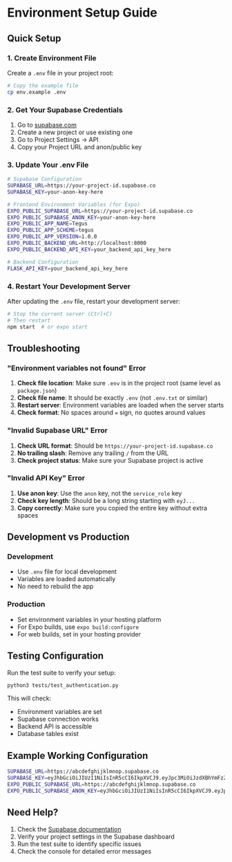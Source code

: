 # Environment Setup Guide

## Quick Setup

### 1. Create Environment File

Create a `.env` file in your project root:

```bash
# Copy the example file
cp env.example .env
```

### 2. Get Your Supabase Credentials

1. Go to [supabase.com](https://supabase.com)
2. Create a new project or use existing one
3. Go to Project Settings → API
4. Copy your Project URL and anon/public key

### 3. Update Your .env File

```bash
# Supabase Configuration
SUPABASE_URL=https://your-project-id.supabase.co
SUPABASE_KEY=your-anon-key-here

# Frontend Environment Variables (for Expo)
EXPO_PUBLIC_SUPABASE_URL=https://your-project-id.supabase.co
EXPO_PUBLIC_SUPABASE_ANON_KEY=your-anon-key-here
EXPO_PUBLIC_APP_NAME=Tegus
EXPO_PUBLIC_APP_SCHEME=tegus
EXPO_PUBLIC_APP_VERSION=1.0.0
EXPO_PUBLIC_BACKEND_URL=http://localhost:8000
EXPO_PUBLIC_BACKEND_API_KEY=your_backend_api_key_here

# Backend Configuration
FLASK_API_KEY=your_backend_api_key_here
```

### 4. Restart Your Development Server

After updating the `.env` file, restart your development server:

```bash
# Stop the current server (Ctrl+C)
# Then restart
npm start  # or expo start
```

## Troubleshooting

### "Environment variables not found" Error

1. **Check file location**: Make sure `.env` is in the project root (same level as `package.json`)
2. **Check file name**: It should be exactly `.env` (not `.env.txt` or similar)
3. **Restart server**: Environment variables are loaded when the server starts
4. **Check format**: No spaces around `=` sign, no quotes around values

### "Invalid Supabase URL" Error

1. **Check URL format**: Should be `https://your-project-id.supabase.co`
2. **No trailing slash**: Remove any trailing `/` from the URL
3. **Check project status**: Make sure your Supabase project is active

### "Invalid API Key" Error

1. **Use anon key**: Use the `anon` key, not the `service_role` key
2. **Check key length**: Should be a long string starting with `eyJ...`
3. **Copy correctly**: Make sure you copied the entire key without extra spaces

## Development vs Production

### Development
- Use `.env` file for local development
- Variables are loaded automatically
- No need to rebuild the app

### Production
- Set environment variables in your hosting platform
- For Expo builds, use `expo build:configure`
- For web builds, set in your hosting provider

## Testing Configuration

Run the test suite to verify your setup:

```bash
python3 tests/test_authentication.py
```

This will check:
- Environment variables are set
- Supabase connection works
- Backend API is accessible
- Database tables exist

## Example Working Configuration

```bash
SUPABASE_URL=https://abcdefghijklmnop.supabase.co
SUPABASE_KEY=eyJhbGciOiJIUzI1NiIsInR5cCI6IkpXVCJ9.eyJpc3MiOiJzdXBhYmFzZSIsInJlZiI6ImFiY2RlZmdoaWprbG1ub3AiLCJyb2xlIjoiYW5vbiIsImlhdCI6MTYzNjU2NzI5MCwiZXhwIjoxOTUyMTQzMjkwfQ.example_key_here
EXPO_PUBLIC_SUPABASE_URL=https://abcdefghijklmnop.supabase.co
EXPO_PUBLIC_SUPABASE_ANON_KEY=eyJhbGciOiJIUzI1NiIsInR5cCI6IkpXVCJ9.eyJpc3MiOiJzdXBhYmFzZSIsInJlZiI6ImFiY2RlZmdoaWprbG1ub3AiLCJyb2xlIjoiYW5vbiIsImlhdCI6MTYzNjU2NzI5MCwiZXhwIjoxOTUyMTQzMjkwfQ.example_key_here
```

## Need Help?

1. Check the [Supabase documentation](https://supabase.com/docs)
2. Verify your project settings in the Supabase dashboard
3. Run the test suite to identify specific issues
4. Check the console for detailed error messages

